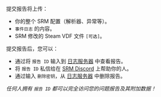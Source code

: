 提交报告将上传：

- 你的整个 SRM 配置（解析器、异常等）。
- `事件日志` 的内容。
- SRM 修改的 Steam VDF 文件 `[可选]`。

提交报告后，您可以：

- 通过将 `报告 ID` 输入到 [日志服务器](https://logs.jozen.blue) 中查看报告。
- 将 `报告 ID` 私信给在 [SRM Discord](https://discord.gg/bnSVJrz) 上帮助你的人。
- 通过输入 `删除密钥`，从 [日志服务器](https://logs.jozen.blue) 中删除报告。

_任何人拥有 `报告 ID` 都可以完全访问您的问题报告及其附加数据！_
